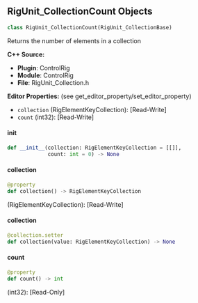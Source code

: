 ## RigUnit_CollectionCount Objects

```python
class RigUnit_CollectionCount(RigUnit_CollectionBase)
```

Returns the number of elements in a collection

**C++ Source:**

- **Plugin**: ControlRig
- **Module**: ControlRig
- **File**: RigUnit_Collection.h

**Editor Properties:** (see get_editor_property/set_editor_property)

- ``collection`` (RigElementKeyCollection):  [Read-Write]
- ``count`` (int32):  [Read-Write]

<a id="unreal.RigUnit_CollectionCount.__init__"></a>

#### __init__

```python
def __init__(collection: RigElementKeyCollection = [[]],
             count: int = 0) -> None
```

<a id="unreal.RigUnit_CollectionCount.collection"></a>

#### collection

```python
@property
def collection() -> RigElementKeyCollection
```

(RigElementKeyCollection):  [Read-Write]

<a id="unreal.RigUnit_CollectionCount.collection"></a>

#### collection

```python
@collection.setter
def collection(value: RigElementKeyCollection) -> None
```

<a id="unreal.RigUnit_CollectionCount.count"></a>

#### count

```python
@property
def count() -> int
```

(int32):  [Read-Only]

<a id="unreal.RigUnit_CollectionItemAtIndex"></a>